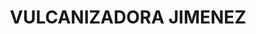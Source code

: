 ---
title: "VULCANIZADORA JIMENEZ"
url: /cuenca/vulcanizadora-jimenez/
shop: reparación de automóviles
---